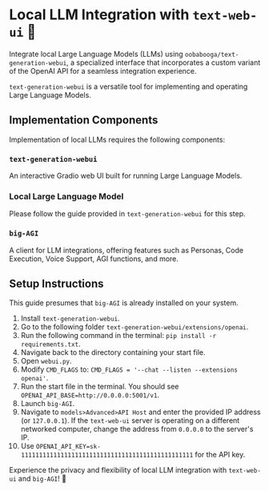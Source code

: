 # Local LLM Integration with `text-web-ui` :llama:

Integrate local Large Language Models (LLMs) using `oobabooga/text-generation-webui`, a specialized interface that incorporates a custom variant of the OpenAI API for a seamless integration experience. 

`text-generation-webui` is a versatile tool for implementing and operating Large Language Models.

## Implementation Components

Implementation of local LLMs requires the following components:

### `text-generation-webui`

An interactive Gradio web UI built for running Large Language Models.

### Local Large Language Model

Please follow the guide provided in `text-generation-webui` for this step.

### `big-AGI`

A client for LLM integrations, offering features such as Personas, Code Execution, Voice Support, AGI functions, and more.

## Setup Instructions

This guide presumes that `big-AGI` is already installed on your system. 

1. Install `text-generation-webui`.
2. Go to the following folder `text-generation-webui/extensions/openai`.
3. Run the following command in the terminal: `pip install -r requirements.txt`.
4. Navigate back to the directory containing your start file.
5. Open `webui.py`.
6. Modify `CMD_FLAGS` to: `CMD_FLAGS = '--chat --listen --extensions openai'`.
7. Run the start file in the terminal. You should see `OPENAI_API_BASE=http://0.0.0.0:5001/v1`.
8. Launch `big-AGI`.
9. Navigate to `models>Advanced>API Host` and enter the provided IP address (or `127.0.0.1`). If the `text-web-ui` server is operating on a different networked computer, change the address from `0.0.0.0` to the server's IP.
10. Use `OPENAI_API_KEY=sk-111111111111111111111111111111111111111111111111` for the API key.
    

Experience the privacy and flexibility of local LLM integration with `text-web-ui` and `big-AGI`! :tada:
